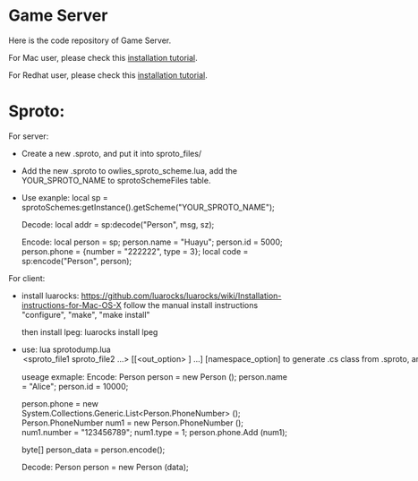 # Game Server

Here is the code repository of Game Server.

For Mac user, please check this [installation tutorial](https://github.com/Owlies/Owlies_Server/blob/master/mac_installation_instruction.md).

For Redhat user, please check this [installation tutorial](https://github.com/Owlies/Owlies_Server/blob/master/redhat_installation_instruction.md).

# Sproto:

For server:
 - Create a new .sproto, and put it into sproto_files/
 - Add the new .sproto to owlies_sproto_scheme.lua, add the YOUR_SPROTO_NAME to sprotoSchemeFiles table.
 - Use exanple:
    local sp = sprotoSchemes:getInstance().getScheme("YOUR_SPROTO_NAME");

    Decode:
    local addr = sp:decode("Person", msg, sz);

    Encode:
    local person = sp;
    person.name = "Huayu";
    person.id = 5000;
    person.phone = {number = "222222", type = 3};
    local code = sp:encode("Person", person);

For client:
 - install luarocks:
    https://github.com/luarocks/luarocks/wiki/Installation-instructions-for-Mac-OS-X
    follow the manual install instructions
    "configure", "make", "make install"

    then install lpeg:
    luarocks install lpeg
 - use: lua sprotodump.lua <option> <sproto_file1 sproto_file2 ...> [[<out_option> <outfile>] ...] [namespace_option]
   to generate .cs class from .sproto, and copy the generated file to Unity project Assets/Main/Sproto/

   useage exmaple:
    Encode:
    Person person = new Person ();
    person.name = "Alice";
    person.id = 10000;

    person.phone = new System.Collections.Generic.List<Person.PhoneNumber> ();
    Person.PhoneNumber num1 = new Person.PhoneNumber ();
    num1.number = "123456789";
    num1.type = 1;
    person.phone.Add (num1);

    byte[] person_data = person.encode();

    Decode:
    Person person = new Person (data);